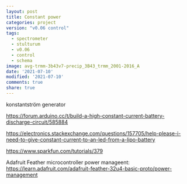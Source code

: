 ```yaml
---
layout: post
title: Constant power
categories: project
version: "v0.06 control"
tags:
  - spectrometer
  - stulturum
  - v0.06
  - control
  - schema
image: avg-trmm-3b43v7-precip_3B43_trmm_2001-2016_A
date: '2021-07-10'
modified: '2021-07-10'
comments: true
share: true
---
```


konstantström generator

https://forum.arduino.cc/t/build-a-high-constant-current-battery-discharge-circuit/585884

https://electronics.stackexchange.com/questions/157705/help-please-i-need-to-give-constant-current-to-an-led-from-a-lipo-battery

https://www.sparkfun.com/tutorials/379

Adafruit Feather microcontroller power manageent: https://learn.adafruit.com/adafruit-feather-32u4-basic-proto/power-management
